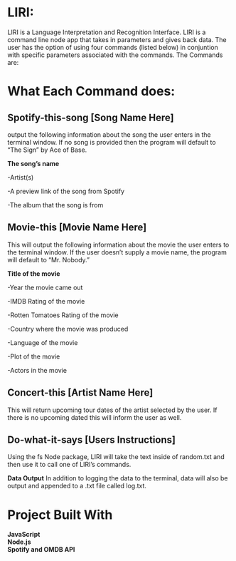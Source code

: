 # LIRI: 
LIRI is a Language Interpretation and Recognition Interface. LIRI is a command line node app that takes in parameters and gives back data. The user has the option of using four commands (listed below) in conjuntion with specific parameters associated with the commands. The Commands are:

# What Each Command does:

## Spotify-this-song [Song Name Here]
output the following information about the song the user enters in the terminal window. If no song is provided then the program will default to “The Sign” by Ace of Base.

 **The song’s name**

-Artist(s)

-A preview link of the song from Spotify

-The album that the song is from


## Movie-this [Movie Name Here]
This will output the following information about the movie the user enters to the terminal window. If the user doesn’t supply a movie name, the program will default to “Mr. Nobody.”

**Title of the movie**

-Year the movie came out

-IMDB Rating of the movie

-Rotten Tomatoes Rating of the movie

-Country where the movie was produced

-Language of the movie

-Plot of the movie

-Actors in the movie

## Concert-this [Artist Name Here]
This will return upcoming tour dates of the artist selected by the user. If there is no upcoming dated this will inform the user as well.


## Do-what-it-says [Users Instructions]
 Using the fs Node package, LIRI will take the text inside of random.txt and then use it to call one of LIRI’s commands.

**Data Output** In addition to logging the data to the terminal, data will also be output and appended to a .txt file called log.txt.

# Project Built With

**JavaScript**   
 **Node.js**   
**Spotify and OMDB API**